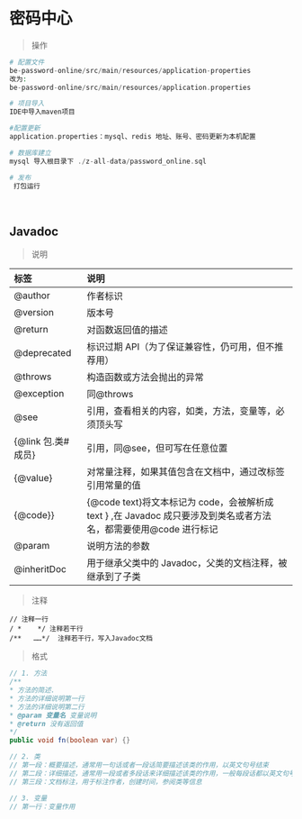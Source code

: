 # 密码中心

> 操作

```php
# 配置文件
be-password-online/src/main/resources/application-properties
改为:
be-password-online/src/main/resources/application.properties

# 项目导入
IDE中导入maven项目

#配置更新
application.properties：mysql、redis 地址、账号、密码更新为本机配置

# 数据库建立
mysql 导入根目录下 ./z-all-data/password_online.sql

# 发布
 打包运行
```

</br>

## Javadoc

> 说明

| 标签               | 说明                                                                                                              |
| :----------------- | :---------------------------------------------------------------------------------------------------------------- |
| @author            | 作者标识                                                                                                          |
| @version           | 版本号                                                                                                            |
| @return            | 对函数返回值的描述                                                                                                |
| @deprecated        | 标识过期 API（为了保证兼容性，仍可用，但不推荐用）                                                                |
| @throws            | 构造函数或方法会抛出的异常                                                                                        |
| @exception         | 同@throws                                                                                                         |
| @see               | 引用，查看相关的内容，如类，方法，变量等，必须顶头写                                                              |
| {@link 包.类#成员} | 引用，同@see，但可写在任意位置                                                                                    |
| {@value}           | 对常量注释，如果其值包含在文档中，通过改标签引用常量的值                                                          |
| {@code}}           | {@code text}将文本标记为 code，会被解析成 text } ,在 Javadoc 成只要涉及到类名或者方法名，都需要使用@code 进行标记 |
| @param             | 说明方法的参数                                                                                                    |
| @inheritDoc        | 用于继承父类中的 Javadoc，父类的文档注释，被继承到了子类                                                          |

> 注释

```$xslt
// 注释一行
/ *    */ 注释若干行
/**   ……*/  注释若干行，写入Javadoc文档
```

> 格式

```java
// 1. 方法
/**
* 方法的简述.
* 方法的详细说明第一行
* 方法的详细说明第二行
* @param 变量名 变量说明
* @return 没有返回值
*/
public void fn(boolean var) {}

// 2. 类
// 第一段：概要描述，通常用一句话或者一段话简要描述该类的作用，以英文句号结束
// 第二段：详细描述，通常用一段或者多段话来详细描述该类的作用，一般每段话都以英文句号作为结束
// 第三段：文档标注，用于标注作者，创建时间，参阅类等信息

// 3. 变量
// 第一行：变量作用
```
